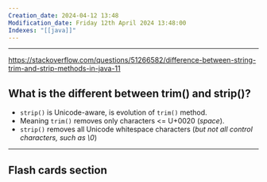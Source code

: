 ```yaml
---
Creation_date: 2024-04-12 13:48
Modification_date: Friday 12th April 2024 13:48:00
Indexes: "[[java]]"
---
```


----

https://stackoverflow.com/questions/51266582/difference-between-string-trim-and-strip-methods-in-java-11

## What is the different between trim() and strip()?

- `strip()` is Unicode-aware, is evolution of `trim()` method.
- Meaning `trim()` removes only characters <= U+0020 (*space*).
- `strip()` removes all Unicode whitespace characters (*but not all control characters, such as \0*)



---
## Flash cards section
